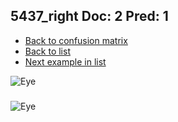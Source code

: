 ## 5437_right Doc: 2 Pred: 1
- [Back to confusion matrix](https://github.com/juliandewit/kaggle_retinopathy/blob/master/matrix.md)
- [Back to list](https://github.com/juliandewit/kaggle_retinopathy/blob/master/lists/21/list.md)
- [Next example in list](https://github.com/juliandewit/kaggle_retinopathy/blob/master/lists/21/55/5542_right.md)

![Eye](https://retinopaty.blob.core.windows.net/size1024/5437_right_2.jpeg)

### 

![Eye]()
